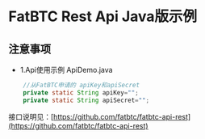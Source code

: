 # FatBTC Rest Api Java版示例


## 注意事项

- 1.Api使用示例 ApiDemo.java  
``` Java
	//从FatBTC申请的 apiKey和apiSecret
	private static String apiKey="";
	private static String apiSecret="";
```
 
 
接口说明见：[https://github.com/fatbtc/fatbtc-api-rest](https://github.com/fatbtc/fatbtc-api-rest)
